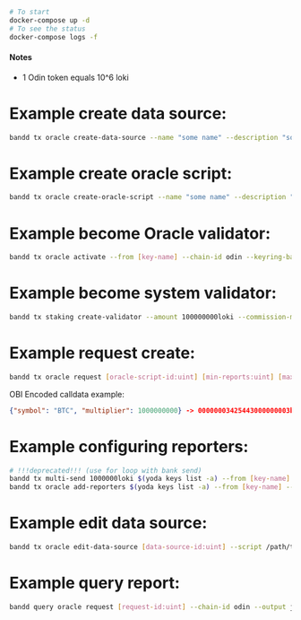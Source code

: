 ```bash
# To start
docker-compose up -d
# To see the status
docker-compose logs -f
```

#### Notes

* 1 Odin token equals 10^6 loki

# Example create data source:
```bash
bandd tx oracle create-data-source --name "some name" --description "some description" --script path/to/script/script.py --owner [owner-acc-address] --from [key-name] --chain-id odin --keyring-backend test 
```

# Example create oracle script:
```bash
bandd tx oracle create-oracle-script --name "some name" --description "some description" --script path/to/script/script.wasm --owner [owner-acc-address] --from [key-name] --chain-id odin --gas auto --keyring-backend test
 ```

# Example become Oracle validator:
```bash
bandd tx oracle activate --from [key-name] --chain-id odin --keyring-backend test
```

# Example become system validator:
```bash
bandd tx staking create-validator --amount 100000000loki --commission-max-change-rate 0.010000000000000000 --commission-max-rate 0.200000000000000000 --commission-rate 0.100000000000000000 --chain-id odin --from [key-name] --moniker "some moniker" --pubkey [validator-cons-pub-key] --min-self-delegation 1 --keyring-backend test
```

 # Example request create:
```bash
bandd tx oracle request [oracle-script-id:uint] [min-reports:uint] [max-reports:uint] -c [obi-encoded-calldata] --chain-id odin --from [key-name] --gas auto --keyring-backend test
``` 
OBI Encoded calldata example:
```json
{"symbol": "BTC", "multiplier": 1000000000} -> 00000003425443000000003b9aca00
```

# Example configuring reporters:
```bash 
# !!!deprecated!!! (use for loop with bank send)
bandd tx multi-send 1000000loki $(yoda keys list -a) --from [key-name] --keyring-backend test --chain-id odin
bandd tx oracle add-reporters $(yoda keys list -a) --from [key-name] --keyring-backend test --chain-id odin
```

# Example edit data source:
```bash
bandd tx oracle edit-data-source [data-source-id:uint] --script /path/to/script.py --owner [owner-acc-address] --from [key-name] --chain-id odin --keyring-backend test
```

# Example query report:
```bash
bandd query oracle request [request-id:uint] --chain-id odin --output json --indent
```